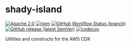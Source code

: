 # shady-island

[![Apache 2.0](https://img.shields.io/github/license/libreworks/shady-island)](https://github.com/libreworks/shady-island/blob/main/LICENSE)
[![npm](https://img.shields.io/npm/v/shady-island)](https://www.npmjs.com/package/shady-island)
[![GitHub Workflow Status (branch)](https://img.shields.io/github/workflow/status/libreworks/shady-island/release/main?label=release)](https://github.com/libreworks/shady-island/actions/workflows/release.yml)
[![GitHub release (latest SemVer)](https://img.shields.io/github/v/release/libreworks/shady-island?sort=semver)](https://github.com/libreworks/shady-island/releases)
[![codecov](https://codecov.io/gh/libreworks/shady-island/branch/main/graph/badge.svg?token=OHTRGNTSPO)](https://codecov.io/gh/libreworks/shady-island)

Utilities and constructs for the AWS CDK
